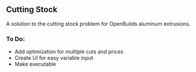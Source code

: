 ## Cutting Stock
A solution to the cutting stock problem for OpenBuilds aluminum extrusions.  


### To Do:

- Add optimization for multiple cuts and prices
- Create UI for easy  variable input
- Make executable
